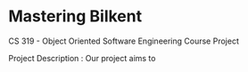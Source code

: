 # Mastering Bilkent 
CS 319 - Object Oriented Software Engineering Course Project

Project Description : Our project aims to 
